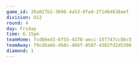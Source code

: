 ```yaml
---
game_id: 26a027b2-3698-4a53-9fad-2f1d64638aef
division: U12
round: 4
day: Friday
time: 6.15pm
teamHome: fcd86ed3-6f55-4378-aecc-15f747ccbbc5
teamAway: f9cdba6b-db8c-466f-8507-4382fd2d5396
diamond: 1
---
```

